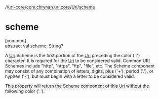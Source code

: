 //[uri-core](../../../index.md)/[com.chrynan.uri.core](../index.md)/[Uri](index.md)/[scheme](scheme.md)

# scheme

[common]\
abstract val [scheme](scheme.md): [String](https://kotlinlang.org/api/core/kotlin-stdlib/kotlin/-string/index.html)?

A [Uri](index.md) Scheme is the first portion of the [Uri](index.md) preceding the color (':') character. It is required for the [Uri](index.md) to be considered valid. Common URI Schemes include &quot;http&quot;, &quot;https&quot;, &quot;ftp&quot;, &quot;file&quot;, etc. The Scheme component may consist of any combination of letters, digits, plus ('+'), period ('.'), or hyphen ('-'), but must begin with a letter to be considered valid.

This property will return the Scheme component of this [Uri](index.md) without the following color (':').
